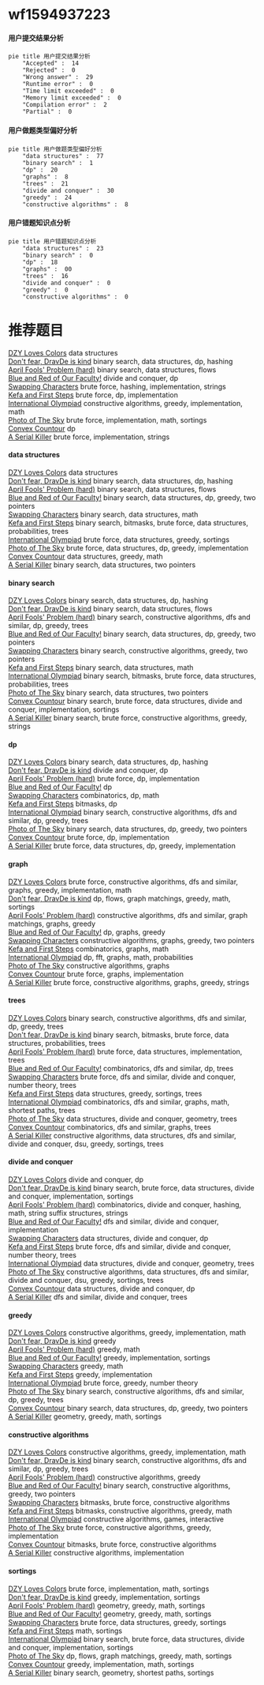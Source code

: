 # wf1594937223
<!-- tabs:start -->
#### **用户提交结果分析**

```mermaid
pie title 用户提交结果分析
    "Accepted" :  14
    "Rejected" :  0
    "Wrong answer" :  29
    "Runtime error" :  0
    "Time limit exceeded" :  0
    "Memory limit exceeded" :  0
    "Compilation error" :  2
    "Partial" :  0
```
#### **用户做题类型偏好分析**

```mermaid
pie title 用户做题类型偏好分析
    "data structures" :  77
    "binary search" :  1
    "dp" :  20
    "graphs" :  8
    "trees" :  21
    "divide and conquer" :  30
    "greedy" :  24
    "constructive algorithms" :  8
```
#### **用户错题知识点分析**

```mermaid
pie title 用户错题知识点分析
    "data structures" :  23
    "binary search" :  0
    "dp" :  18
    "graphs" :  00
    "trees" :  16
    "divide and conquer" :  0
    "greedy" :  0
    "constructive algorithms" :  0
```
<!-- tabs:end -->
# 推荐题目
[DZY Loves Colors](http://codeforces.com/problemset/problem/444/C)		data structures		  
[Don't fear, DravDe is kind](http://codeforces.com/problemset/problem/28/D)		binary search,
                        data structures,
                        dp,
                        hashing		  
[April Fools' Problem (hard)](http://codeforces.com/problemset/problem/802/O)		binary search,
                        data structures,
                        flows		  
[Blue and Red of Our Faculty!](http://codeforces.com/problemset/problem/1425/B)		divide and conquer,
                        dp		  
[Swapping Characters](http://codeforces.com/problemset/problem/903/E)		brute force,
                        hashing,
                        implementation,
                        strings		  
[Kefa and First Steps](http://codeforces.com/problemset/problem/580/A)		brute force,
                        dp,
                        implementation		  
[International Olympiad](http://codeforces.com/problemset/problem/662/D)		constructive algorithms,
                        greedy,
                        implementation,
                        math		  
[Photo of The Sky](https://codeforces.com/contest/1013/problem/C)		brute force,
                        implementation,
                        math,
                        sortings		  
[Convex Countour](http://codeforces.com/problemset/problem/838/E)		dp		  
[A Serial Killer](http://codeforces.com/problemset/problem/776/A)		brute force,
                        implementation,
                        strings		  
<!-- tabs:start -->
#### **data structures**
[DZY Loves Colors](http://codeforces.com/problemset/problem/444/C)		data structures		  
[Don't fear, DravDe is kind](http://codeforces.com/problemset/problem/28/D)		binary search,
                        data structures,
                        dp,
                        hashing		  
[April Fools' Problem (hard)](http://codeforces.com/problemset/problem/802/O)		binary search,
                        data structures,
                        flows		  
[Blue and Red of Our Faculty!](http://codeforces.com/problemset/problem/1492/C)		binary search,
                        data structures,
                        dp,
                        greedy,
                        two pointers		  
[Swapping Characters](http://codeforces.com/problemset/problem/1490/G)		binary search,
                        data structures,
                        math		  
[Kefa and First Steps](http://codeforces.com/problemset/problem/1479/D)		binary search,
                        bitmasks,
                        brute force,
                        data structures,
                        probabilities,
                        trees		  
[International Olympiad](http://codeforces.com/problemset/problem/1497/A)		brute force,
                        data structures,
                        greedy,
                        sortings		  
[Photo of The Sky](http://codeforces.com/problemset/problem/1491/C)		brute force,
                        data structures,
                        dp,
                        greedy,
                        implementation		  
[Convex Countour](http://codeforces.com/problemset/problem/1492/B)		data structures,
                        greedy,
                        math		  
[A Serial Killer](http://codeforces.com/problemset/problem/1436/E)		binary search,
                        data structures,
                        two pointers		  
#### **binary search**
[DZY Loves Colors](http://codeforces.com/problemset/problem/28/D)		binary search,
                        data structures,
                        dp,
                        hashing		  
[Don't fear, DravDe is kind](http://codeforces.com/problemset/problem/802/O)		binary search,
                        data structures,
                        flows		  
[April Fools' Problem (hard)](http://codeforces.com/problemset/problem/1442/E)		binary search,
                        constructive algorithms,
                        dfs and similar,
                        dp,
                        greedy,
                        trees		  
[Blue and Red of Our Faculty!](http://codeforces.com/problemset/problem/1492/C)		binary search,
                        data structures,
                        dp,
                        greedy,
                        two pointers		  
[Swapping Characters](http://codeforces.com/problemset/problem/1463/D)		binary search,
                        constructive algorithms,
                        greedy,
                        two pointers		  
[Kefa and First Steps](http://codeforces.com/problemset/problem/1490/G)		binary search,
                        data structures,
                        math		  
[International Olympiad](http://codeforces.com/problemset/problem/1479/D)		binary search,
                        bitmasks,
                        brute force,
                        data structures,
                        probabilities,
                        trees		  
[Photo of The Sky](http://codeforces.com/problemset/problem/1436/E)		binary search,
                        data structures,
                        two pointers		  
[Convex Countour](http://codeforces.com/problemset/problem/1461/D)		binary search,
                        brute force,
                        data structures,
                        divide and conquer,
                        implementation,
                        sortings		  
[A Serial Killer](http://codeforces.com/problemset/problem/1493/C)		binary search,
                        brute force,
                        constructive algorithms,
                        greedy,
                        strings		  
#### **dp**
[DZY Loves Colors](http://codeforces.com/problemset/problem/28/D)		binary search,
                        data structures,
                        dp,
                        hashing		  
[Don't fear, DravDe is kind](http://codeforces.com/problemset/problem/1425/B)		divide and conquer,
                        dp		  
[April Fools' Problem (hard)](http://codeforces.com/problemset/problem/580/A)		brute force,
                        dp,
                        implementation		  
[Blue and Red of Our Faculty!](http://codeforces.com/problemset/problem/838/E)		dp		  
[Swapping Characters](http://codeforces.com/problemset/problem/1105/C)		combinatorics,
                        dp,
                        math		  
[Kefa and First Steps](http://codeforces.com/problemset/problem/772/D)		bitmasks,
                        dp		  
[International Olympiad](http://codeforces.com/problemset/problem/1442/E)		binary search,
                        constructive algorithms,
                        dfs and similar,
                        dp,
                        greedy,
                        trees		  
[Photo of The Sky](http://codeforces.com/problemset/problem/1492/C)		binary search,
                        data structures,
                        dp,
                        greedy,
                        two pointers		  
[Convex Countour](https://codeforces.com/contest/1457/problem/C)		brute force,
                        dp,
                        implementation		  
[A Serial Killer](http://codeforces.com/problemset/problem/1491/C)		brute force,
                        data structures,
                        dp,
                        greedy,
                        implementation		  
#### **graph**
[DZY Loves Colors](http://codeforces.com/problemset/problem/1487/C)		brute force,
                        constructive algorithms,
                        dfs and similar,
                        graphs,
                        greedy,
                        implementation,
                        math		  
[Don't fear, DravDe is kind](http://codeforces.com/problemset/problem/1437/C)		dp,
                        flows,
                        graph matchings,
                        greedy,
                        math,
                        sortings		  
[April Fools' Problem (hard)](http://codeforces.com/problemset/problem/1470/D)		constructive algorithms,
                        dfs and similar,
                        graph matchings,
                        graphs,
                        greedy		  
[Blue and Red of Our Faculty!](http://codeforces.com/problemset/problem/1476/C)		dp,
                        graphs,
                        greedy		  
[Swapping Characters](http://codeforces.com/problemset/problem/1304/D)		constructive algorithms,
                        graphs,
                        greedy,
                        two pointers		  
[Kefa and First Steps](http://codeforces.com/problemset/problem/1475/C)		combinatorics,
                        graphs,
                        math		  
[International Olympiad](http://codeforces.com/problemset/problem/553/E)		dp,
                        fft,
                        graphs,
                        math,
                        probabilities		  
[Photo of The Sky](http://codeforces.com/problemset/problem/1495/C)		constructive algorithms,
                        graphs		  
[Convex Countour](http://codeforces.com/problemset/problem/1510/K)		brute force,
                        graphs,
                        implementation		  
[A Serial Killer](http://codeforces.com/problemset/problem/1511/D)		brute force,
                        constructive algorithms,
                        graphs,
                        greedy,
                        strings		  
#### **trees**
[DZY Loves Colors](http://codeforces.com/problemset/problem/1442/E)		binary search,
                        constructive algorithms,
                        dfs and similar,
                        dp,
                        greedy,
                        trees		  
[Don't fear, DravDe is kind](http://codeforces.com/problemset/problem/1479/D)		binary search,
                        bitmasks,
                        brute force,
                        data structures,
                        probabilities,
                        trees		  
[April Fools' Problem (hard)](http://codeforces.com/problemset/problem/1511/C)		brute force,
                        data structures,
                        implementation,
                        trees		  
[Blue and Red of Our Faculty!](http://codeforces.com/problemset/problem/1499/F)		combinatorics,
                        dfs and similar,
                        dp,
                        trees		  
[Swapping Characters](http://codeforces.com/problemset/problem/1491/E)		brute force,
                        dfs and similar,
                        divide and conquer,
                        number theory,
                        trees		  
[Kefa and First Steps](http://codeforces.com/problemset/problem/1466/D)		data structures,
                        greedy,
                        sortings,
                        trees		  
[International Olympiad](http://codeforces.com/problemset/problem/1495/D)		combinatorics,
                        dfs and similar,
                        graphs,
                        math,
                        shortest paths,
                        trees		  
[Photo of The Sky](http://codeforces.com/problemset/problem/1303/G)		data structures,
                        divide and conquer,
                        geometry,
                        trees		  
[Convex Countour](http://codeforces.com/problemset/problem/1454/E)		combinatorics,
                        dfs and similar,
                        graphs,
                        trees		  
[A Serial Killer](http://codeforces.com/problemset/problem/1494/D)		constructive algorithms,
                        data structures,
                        dfs and similar,
                        divide and conquer,
                        dsu,
                        greedy,
                        sortings,
                        trees		  
#### **divide and conquer**
[DZY Loves Colors](http://codeforces.com/problemset/problem/1425/B)		divide and conquer,
                        dp		  
[Don't fear, DravDe is kind](http://codeforces.com/problemset/problem/1461/D)		binary search,
                        brute force,
                        data structures,
                        divide and conquer,
                        implementation,
                        sortings		  
[April Fools' Problem (hard)](http://codeforces.com/problemset/problem/1466/G)		combinatorics,
                        divide and conquer,
                        hashing,
                        math,
                        string suffix structures,
                        strings		  
[Blue and Red of Our Faculty!](http://codeforces.com/problemset/problem/1490/D)		dfs and similar,
                        divide and conquer,
                        implementation		  
[Swapping Characters](https://codeforces.com/contest/1483/problem/C)		data structures,
                        divide and conquer,
                        dp		  
[Kefa and First Steps](http://codeforces.com/problemset/problem/1491/E)		brute force,
                        dfs and similar,
                        divide and conquer,
                        number theory,
                        trees		  
[International Olympiad](http://codeforces.com/problemset/problem/1303/G)		data structures,
                        divide and conquer,
                        geometry,
                        trees		  
[Photo of The Sky](http://codeforces.com/problemset/problem/1494/D)		constructive algorithms,
                        data structures,
                        dfs and similar,
                        divide and conquer,
                        dsu,
                        greedy,
                        sortings,
                        trees		  
[Convex Countour](http://codeforces.com/problemset/problem/1482/E)		data structures,
                        divide and conquer,
                        dp		  
[A Serial Killer](http://codeforces.com/problemset/problem/566/C)		dfs and similar,
                        divide and conquer,
                        trees		  
#### **greedy**
[DZY Loves Colors](http://codeforces.com/problemset/problem/662/D)		constructive algorithms,
                        greedy,
                        implementation,
                        math		  
[Don't fear, DravDe is kind](https://codeforces.com/contest/950/problem/C)		greedy		  
[April Fools' Problem (hard)](http://codeforces.com/problemset/problem/257/D)		greedy,
                        math		  
[Blue and Red of Our Faculty!](http://codeforces.com/problemset/problem/381/B)		greedy,
                        implementation,
                        sortings		  
[Swapping Characters](http://codeforces.com/problemset/problem/282/B)		greedy,
                        math		  
[Kefa and First Steps](http://codeforces.com/problemset/problem/469/A)		greedy,
                        implementation		  
[International Olympiad](http://codeforces.com/problemset/problem/1025/B)		brute force,
                        greedy,
                        number theory		  
[Photo of The Sky](http://codeforces.com/problemset/problem/1442/E)		binary search,
                        constructive algorithms,
                        dfs and similar,
                        dp,
                        greedy,
                        trees		  
[Convex Countour](http://codeforces.com/problemset/problem/1492/C)		binary search,
                        data structures,
                        dp,
                        greedy,
                        two pointers		  
[A Serial Killer](https://codeforces.com/contest/1496/problem/C)		geometry,
                        greedy,
                        math,
                        sortings		  
#### **constructive algorithms**
[DZY Loves Colors](http://codeforces.com/problemset/problem/662/D)		constructive algorithms,
                        greedy,
                        implementation,
                        math		  
[Don't fear, DravDe is kind](http://codeforces.com/problemset/problem/1442/E)		binary search,
                        constructive algorithms,
                        dfs and similar,
                        dp,
                        greedy,
                        trees		  
[April Fools' Problem (hard)](http://codeforces.com/problemset/problem/1493/A)		constructive algorithms,
                        greedy		  
[Blue and Red of Our Faculty!](http://codeforces.com/problemset/problem/1463/D)		binary search,
                        constructive algorithms,
                        greedy,
                        two pointers		  
[Swapping Characters](https://codeforces.com/contest/1456/problem/B)		bitmasks,
                        brute force,
                        constructive algorithms		  
[Kefa and First Steps](http://codeforces.com/problemset/problem/1492/D)		bitmasks,
                        constructive algorithms,
                        greedy,
                        math		  
[International Olympiad](https://codeforces.com/contest/1504/problem/D)		constructive algorithms,
                        games,
                        interactive		  
[Photo of The Sky](https://codeforces.com/contest/1483/problem/A)		brute force,
                        constructive algorithms,
                        greedy,
                        implementation		  
[Convex Countour](https://codeforces.com/contest/1457/problem/D)		bitmasks,
                        brute force,
                        constructive algorithms		  
[A Serial Killer](http://codeforces.com/problemset/problem/1513/A)		constructive algorithms,
                        implementation		  
#### **sortings**
[DZY Loves Colors](https://codeforces.com/contest/1013/problem/C)		brute force,
                        implementation,
                        math,
                        sortings		  
[Don't fear, DravDe is kind](http://codeforces.com/problemset/problem/381/B)		greedy,
                        implementation,
                        sortings		  
[April Fools' Problem (hard)](https://codeforces.com/contest/1496/problem/C)		geometry,
                        greedy,
                        math,
                        sortings		  
[Blue and Red of Our Faculty!](http://codeforces.com/problemset/problem/1495/A)		geometry,
                        greedy,
                        math,
                        sortings		  
[Swapping Characters](http://codeforces.com/problemset/problem/1497/A)		brute force,
                        data structures,
                        greedy,
                        sortings		  
[Kefa and First Steps](http://codeforces.com/problemset/problem/1427/A)		math,
                        sortings		  
[International Olympiad](http://codeforces.com/problemset/problem/1461/D)		binary search,
                        brute force,
                        data structures,
                        divide and conquer,
                        implementation,
                        sortings		  
[Photo of The Sky](http://codeforces.com/problemset/problem/1437/C)		dp,
                        flows,
                        graph matchings,
                        greedy,
                        math,
                        sortings		  
[Convex Countour](http://codeforces.com/problemset/problem/1473/A)		greedy,
                        implementation,
                        math,
                        sortings		  
[A Serial Killer](http://codeforces.com/problemset/problem/1486/B)		binary search,
                        geometry,
                        shortest paths,
                        sortings		  
<!-- tabs:end -->

